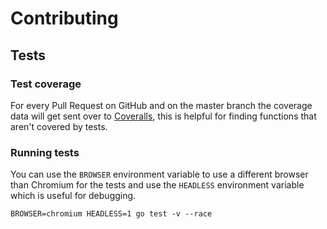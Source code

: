 # Contributing

## Tests

### Test coverage

For every Pull Request on GitHub and on the master branch the coverage data will get sent over to [Coveralls](https://coveralls.io/github/mxschmitt/playwright-go), this is helpful for finding functions that aren't covered by tests.

### Running tests

You can use the `BROWSER` environment variable to use a different browser than Chromium for the tests and use the `HEADLESS` environment variable which is useful for debugging.

```
BROWSER=chromium HEADLESS=1 go test -v --race
```

